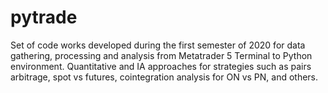 # pytrade
Set of code works developed during the first semester of 2020 for data gathering, processing and analysis from Metatrader 5 Terminal to Python environment. Quantitative and IA approaches for strategies such as pairs arbitrage, spot vs futures, cointegration analysis for ON vs PN, and others.
